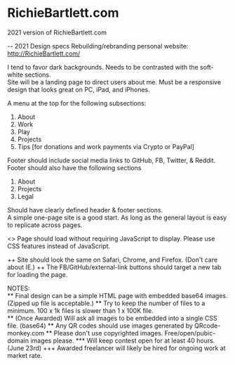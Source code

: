 # RichieBartlett.com
2021 version of RichieBartlett.com


-- 2021 Design specs
Rebuilding/rebranding personal website: http://RichieBartlett.com/ 

I tend to favor dark backgrounds. Needs to be contrasted with the soft-white sections.  
Site will be a landing page to direct users about me. Must be a responsive design that looks great on PC, iPad, and iPhones.

A menu at the top for the following subsections: 
1) About
2) Work
3) Play
4) Projects
5) Tips [for donations and work payments via Crypto or PayPal]


Footer should include social media links to GitHub, FB, Twitter, & Reddit.
Footer should also have the following sections
1) About
2) Projects
3) Legal

Should have clearly defined header & footer sections.  
A simple one-page site is a good start. As long as the general layout is easy to replicate across pages.

<> Page should load without requiring JavaScript to display. Please use CSS features instead of JavaScript.   

++ Site should look the same on Safari, Chrome, and Firefox. (Don't care about IE.) 
++ The FB/GitHub/external-link buttons should target a new tab for loading the page.   


NOTES:  
** Final design can be a simple HTML page with embedded base64 images. (Zipped up file is acceptable.) 
** Try to keep the number of files to a minimum. 100 x 1k files is slower than 1 x 100K file.  
** (Once Awarded) Will ask all images to be embedded into a single CSS file. (base64) 
** Any QR codes should use images generated by QRcode-monkey.com
** Please don't use copyrighted images. Free/open/pubic-domain images please. 
*** Will keep contest open for at least 40 hours. (June 23rd)
+++ Awarded freelancer will likely be hired for ongoing work at market rate.
